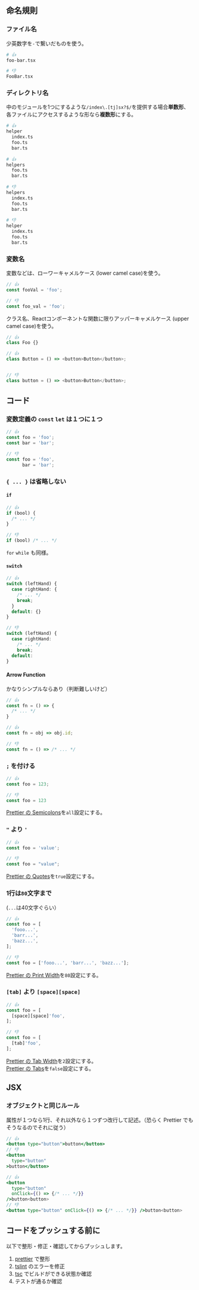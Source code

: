 ## 命名規則

### ファイル名

少英数字を`-`で繋いだものを使う。

```sh
# 👍
foo-bar.tsx

# 👎
FooBar.tsx
```

### ディレクトリ名

中のモジュールを1つにするような`/index\.[tj]sx?$/`を提供する場合**単数形**、各ファイルにアクセスするような形なら**複数形**にする。

```sh
# 👍
helper
  index.ts
  foo.ts
  bar.ts
  
# 👍
helpers
  foo.ts
  bar.ts
  
# 👎
helpers
  index.ts
  foo.ts
  bar.ts
  
# 👎
helper
  index.ts
  foo.ts
  bar.ts
```

### 変数名

変数などは、ローワーキャメルケース (lower camel case)を使う。

```ts
// 👍
const fooVal = 'foo';

// 👎
const foo_val = 'foo';
```

クラス名、Reactコンポーネントな関数に限りアッパーキャメルケース (upper camel case)を使う。

```ts
// 👍
class Foo {}

// 👍
class Button = () => <button>Button</button>;


// 👎
class button = () => <button>Button</button>;
```

## コード

### 変数定義の `const` `let` は１つに１つ

```ts
// 👍
const foo = 'foo';
const bar = 'bar';

// 👎
const foo = 'foo',
      bar = 'bar';
```

### `{ ... }` は省略しない

#### `if` 

```ts
// 👍
if (bool) {
  /* ... */
}

// 👎
if (bool) /* ... */
```

`for` `while` も同様。

#### `switch` 

```ts
// 👍
switch (leftHand) {
  case rightHand: {
    /* ... */
    break;
  }
  default: {}
}

// 👎
switch (leftHand) {
  case rightHand:
    /* ... */
    break;
  default:
}
```

#### Arrow Function

かなりシンプルならあり（判断難しいけど）

```ts
// 👍
const fn = () => {
  /* ... */
}

// 👍
const fn = obj => obj.id;

// 👎
const fn = () => /* ... */
```

### `;` を付ける

```ts
// 👍
const foo = 123;

// 👎
const foo = 123
```

[Prettier の Semicolons](https://prettier.io/docs/en/options.html#semicolons)を`all`設定にする。

### `"` より `'`

```ts
// 👍
const foo = 'value';

// 👎
const foo = "value";
```

[Prettier の Quotes](https://prettier.io/docs/en/options.html#quotes)を`true`設定にする。

### 1行は`80`文字まで

(`...`は40文字ぐらい）

```ts
// 👍
const foo = [
  'fooo...',
  'barr...',
  'bazz...',
];

// 👎
const foo = ['fooo...', 'barr...', 'bazz...'];
```

[Prettier の Print Width](https://prettier.io/docs/en/options.html#print-width)を`80`設定にする。

### `[tab]` より `[space][space]`

```ts
// 👍
const foo = [
  [space][space]'foo',
];

// 👎
const foo = [
  [tab]'foo',
];
```

[Prettier の Tab Width](https://prettier.io/docs/en/options.html#tab-width)を`2`設定にする。  
[Prettier の Tabs](https://prettier.io/docs/en/options.html#tabs)を`false`設定にする。

## JSX

### オブジェクトと同じルール

属性が１つなら1行、それ以外なら１つずつ改行して記述。（恐らく Prettier でもそうなるのでそれに従う）

```jsx
// 👍
<button type="button">button</button>
// 👎
<button
  type="button"
>button</button>

// 👍
<button
  type="button"
  onClick={() => {/* ... */}}
/>button<button>
// 👎
<button type="button" onClick={() => {/* ... */}} />button<button>
```

## コードをプッシュする前に

以下で整形・修正・確認してからプッシュします。

1. [prettier](https://github.com/prettier/prettier) で整形
2. [tslint](https://github.com/palantir/tslint) のエラーを修正
3. [tsc](https://github.com/Microsoft/TypeScript) でビルドができる状態か確認
4. テストが通るか確認
